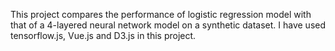 

This project compares the performance of logistic regression model with that of a 4-layered neural network model on a synthetic dataset. I have used tensorflow.js, Vue.js and D3.js in this project.
